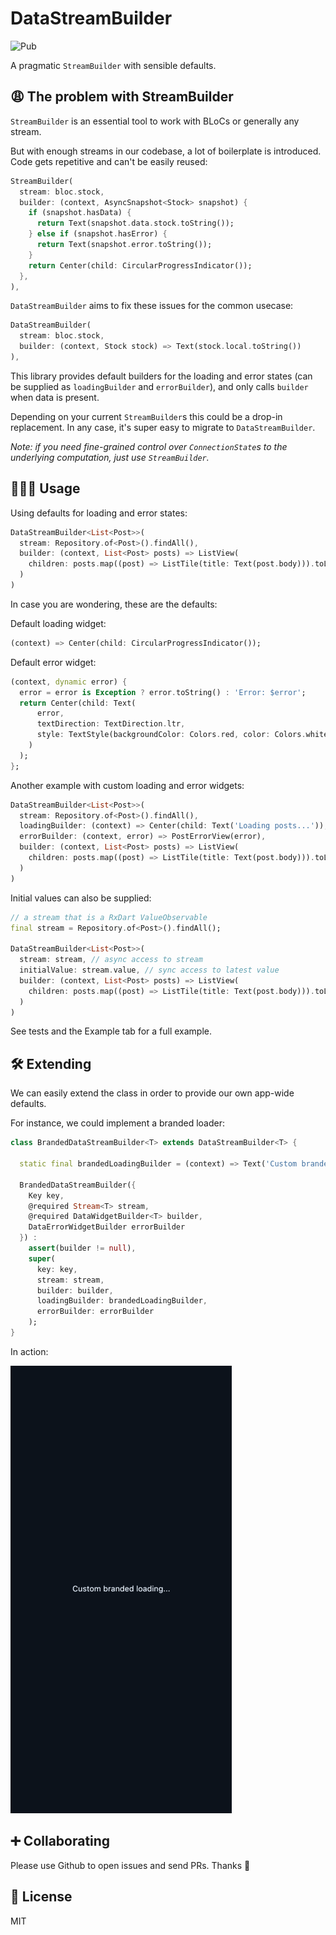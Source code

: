 # DataStreamBuilder

![Pub](https://img.shields.io/pub/v/flutter_data_stream_builder?style=flat-square)

A pragmatic `StreamBuilder` with sensible defaults.

## 😩 The problem with StreamBuilder

`StreamBuilder` is an essential tool to work with BLoCs or generally any stream.

But with enough streams in our codebase, a lot of boilerplate is introduced. Code gets repetitive and can't be easily reused:

```dart
StreamBuilder(
  stream: bloc.stock,
  builder: (context, AsyncSnapshot<Stock> snapshot) {
    if (snapshot.hasData) {
      return Text(snapshot.data.stock.toString());
    } else if (snapshot.hasError) {
      return Text(snapshot.error.toString());
    }
    return Center(child: CircularProgressIndicator());
  },
),
```

`DataStreamBuilder` aims to fix these issues for the common usecase:

```dart
DataStreamBuilder(
  stream: bloc.stock,
  builder: (context, Stock stock) => Text(stock.local.toString())
),
```

This library provides default builders for the loading and error states (can be supplied as `loadingBuilder` and `errorBuilder`), and only calls `builder` when data is present.

Depending on your current `StreamBuilder`s this could be a drop-in replacement. In any case, it's super easy to migrate to `DataStreamBuilder`.

*Note: if you need fine-grained control over `ConnectionState`s to the underlying computation, just use `StreamBuilder`.*

## 👩🏾‍💻 Usage

Using defaults for loading and error states:

```dart
DataStreamBuilder<List<Post>>(
  stream: Repository.of<Post>().findAll(),
  builder: (context, List<Post> posts) => ListView(
    children: posts.map((post) => ListTile(title: Text(post.body))).toList(),
  )
)
```

In case you are wondering, these are the defaults:

Default loading widget:

```dart
(context) => Center(child: CircularProgressIndicator());
```

Default error widget:

```dart
(context, dynamic error) {
  error = error is Exception ? error.toString() : 'Error: $error';
  return Center(child: Text(
      error,
      textDirection: TextDirection.ltr,
      style: TextStyle(backgroundColor: Colors.red, color: Colors.white),
    )
  );
};
```

Another example with custom loading and error widgets:

```dart
DataStreamBuilder<List<Post>>(
  stream: Repository.of<Post>().findAll(),
  loadingBuilder: (context) => Center(child: Text('Loading posts...')),
  errorBuilder: (context, error) => PostErrorView(error),
  builder: (context, List<Post> posts) => ListView(
    children: posts.map((post) => ListTile(title: Text(post.body))).toList(),
  )
)
```

Initial values can also be supplied:

```dart
// a stream that is a RxDart ValueObservable
final stream = Repository.of<Post>().findAll();

DataStreamBuilder<List<Post>>(
  stream: stream, // async access to stream
  initialValue: stream.value, // sync access to latest value
  builder: (context, List<Post> posts) => ListView(
    children: posts.map((post) => ListTile(title: Text(post.body))).toList(),
  )
)
```

See tests and the Example tab for a full example.

## 🛠 Extending

We can easily extend the class in order to provide our own app-wide defaults.

For instance, we could implement a branded loader:

```dart
class BrandedDataStreamBuilder<T> extends DataStreamBuilder<T> {

  static final brandedLoadingBuilder = (context) => Text('Custom branded loading...');

  BrandedDataStreamBuilder({
    Key key,
    @required Stream<T> stream,
    @required DataWidgetBuilder<T> builder,
    DataErrorWidgetBuilder errorBuilder
  }) :
    assert(builder != null),
    super(
      key: key,
      stream: stream,
      builder: builder,
      loadingBuilder: brandedLoadingBuilder,
      errorBuilder: errorBuilder
    );
}
```

In action:

![sample](example/a.gif)

## ➕ Collaborating

Please use Github to open issues and send PRs. Thanks 🙌

## 📝 License

MIT